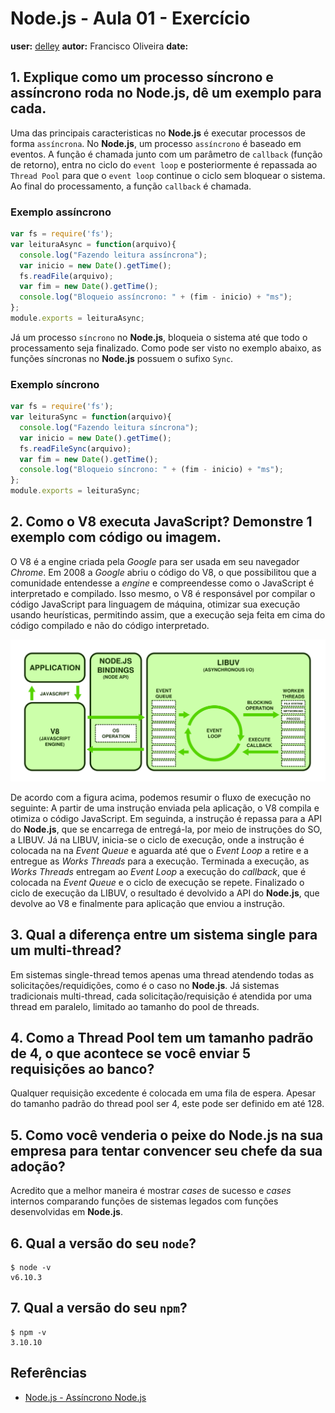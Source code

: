 # Node.js - Aula 01 - Exercício
**user:** [delley](https://github.com/delley)
**autor:** Francisco Oliveira
**date:**

## 1. Explique como um processo síncrono e assíncrono roda no Node.js, dê um exemplo para cada.

Uma das principais caracteristicas no **Node.js** é executar processos de forma `assíncrona`. No **Node.js**, um processo `assíncrono` é baseado em eventos. A função é chamada junto com um parâmetro de `callback` (função de retorno), entra no ciclo do `event loop` e posteriormente é repassada ao `Thread Pool` para que o `event loop` continue o ciclo sem bloquear o sistema. Ao final do processamento, a função `callback` é chamada.

### Exemplo assíncrono

```js
var fs = require('fs');
var leituraAsync = function(arquivo){
  console.log("Fazendo leitura assíncrona");
  var inicio = new Date().getTime();
  fs.readFile(arquivo);
  var fim = new Date().getTime();
  console.log("Bloqueio assíncrono: " + (fim - inicio) + "ms");
};
module.exports = leituraAsync;
```

Já um processo `síncrono` no **Node.js**, bloqueia o sistema até que todo o processamento seja finalizado. Como pode ser visto no exemplo abaixo, as funções síncronas no **Node.js** possuem o sufixo `Sync`.

### Exemplo síncrono

```js
var fs = require('fs');
var leituraSync = function(arquivo){
  console.log("Fazendo leitura síncrona");
  var inicio = new Date().getTime();
  fs.readFileSync(arquivo);
  var fim = new Date().getTime();
  console.log("Bloqueio síncrono: " + (fim - inicio) + "ms");
};
module.exports = leituraSync;
```

## 2. Como o V8 executa JavaScript? Demonstre 1 exemplo com código ou imagem.

O V8 é a engine criada pela *Google* para ser usada em seu navegador *Chrome*. Em 2008 a *Google* abriu o código do V8, o que possibilitou que a comunidade entendesse a *engine* e compreendesse como o JavaScript é interpretado e compilado. Isso mesmo, o V8 é responsável por compilar o código JavaScript para linguagem de máquina, otimizar sua execução usando heurísticas, permitindo assim, que a execução seja feita em cima do código compilado e não do código interpretado.

![](nodejs-system.svg.png)

De acordo com a figura acima, podemos resumir o fluxo de execução no seguinte: A partir de uma instrução enviada pela aplicação, o V8 compila e otimiza o código JavaScript. Em seguinda, a instrução é repassa para a API do **Node.js**, que se encarrega de entregá-la, por meio de instruções do SO, a LIBUV. Já na LIBUV, inicia-se o ciclo de execução, onde a instrução é colocada na na *Event Queue* e aguarda até que o *Event Loop* a retire e a entregue as *Works Threads* para a execução. Terminada a execução, as *Works Threads* entregam ao *Event Loop* a execução do *callback*, que é colocada na *Event Queue* e o ciclo de execução se repete. Finalizado o ciclo de execução da LIBUV, o resultado é devolvido a API do **Node.js**, que devolve ao V8 e finalmente para aplicação que enviou a instrução.   

## 3. Qual a diferença entre um sistema single para um multi-thread?

Em sistemas single-thread temos apenas uma thread atendendo todas as solicitações/requidições, como é o caso no **Node.js**. Já sistemas tradicionais multi-thread, cada solicitação/requisição é atendida por uma thread em paralelo, limitado ao tamanho do pool de threads.

## 4. Como a Thread Pool tem um tamanho padrão de 4, o que acontece se você enviar 5 requisições ao banco?

Qualquer requisição excedente é colocada em uma fila de espera. Apesar do tamanho padrão do thread pool ser 4, este pode ser definido em até 128.

## 5. Como você venderia o peixe do Node.js na sua empresa para tentar convencer seu chefe da sua adoção?

Acredito que a melhor maneira é mostrar *cases* de sucesso e *cases* internos comparando funções de sistemas legados com funções desenvolvidas em **Node.js**.

## 6. Qual a versão do seu `node`?

```
$ node -v
v6.10.3
```

## 7. Qual a versão do seu `npm`?

```
$ npm -v
3.10.10
```

## Referências

* [Node.js - Assíncrono Node.js](http://nodejsunijorge.blogspot.com.br/2012/11/arquitetura-do-nodejs.html)
